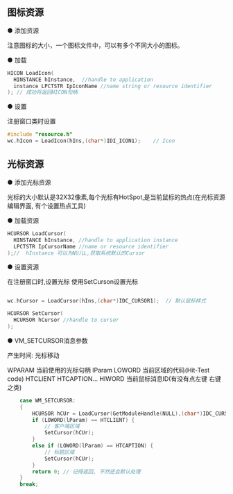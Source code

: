## 图标资源

● 添加资源

注意图标的大小，一个图标文件中，可以有多个不同大小的图标。

● 加载

```cpp
HICON LoadIcon(
  HINSTANCE hInstance,  //handle to application 
  instance LPCTSTR IpIconName //name string or resource identifier
); // 成功将返回HICON句柄
```

● 设置

注册窗口类时设置

```cpp
#include "resource.h"
wc.hIcon = LoadIcon(hIns,(char*)IDI_ICON1);    // Icon
```

## 光标资源

● 添加光标资源

光标的大小默认是32X32像素,每个光标有HotSpot,是当前鼠标的热点(在光标资源编辑界面, 有个设置热点工具)

● 加载资源

```cpp
HCURSOR LoadCursor(
  HINSTANCE hInstance, //handle to application instance 
  LPCTSTR IpCursorName //name or resource identifier
);//  hInstance 可以为NU儿L,获取系统默认的Cursor
```

● 设置资源

在注册窗口时,设置光标
使用SetCurson设置光标

```cpp

wc.hCursor = LoadCursor(hIns,(char*)IDC_CURSOR1);  // 默认鼠标样式
```

```cpp
HCURSOR SetCursor(
  HCURSOR hCursor //handle to cursor
);
```

● VM_SETCURSOR消息参数

产生时间: 光标移动

WPARAM 当前使用的光标句柄
lParam
  LOWORD 当前区域的代码(Hit-Test code) HTCLIENT HTCAPTION...
  HIWORD 当前鼠标消息ID(有没有点左键 右键之类)

```cpp
    case WM_SETCURSOR:
    {
        HCURSOR hCUr = LoadCursor(GetModuleHandle(NULL),(char*)IDC_CURSOR2);
        if (LOWORD(lParam) == HTCLIENT) {
            // 客户端区域
            SetCursor(hCUr);
        }
        else if (LOWORD(lParam) == HTCAPTION) {
            // 标题区域
            SetCursor(hCUr);
        }
        return 0; // 记得返回, 不然还会默认处理
    }
    break;
```
